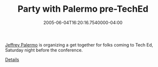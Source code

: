 ﻿---
title: Party with Palermo pre-TechEd
date: "2005-06-04T16:20:16.7540000-04:00"
description: Jeffrey Palermo is organizing a get together for folks coming to Tech Ed, Saturday night before the conference.
featuredImage: img/1872-featured.png
---

[Jeffrey Palermo](http://dotnetjunkies.com/WebLog/jpalermo) is organizing a get together for folks coming to Tech Ed, Saturday night before the conference.

[Details](http://dotnetjunkies.com/WebLog/jpalermo/archive/2005/05/23/88141.aspx)

